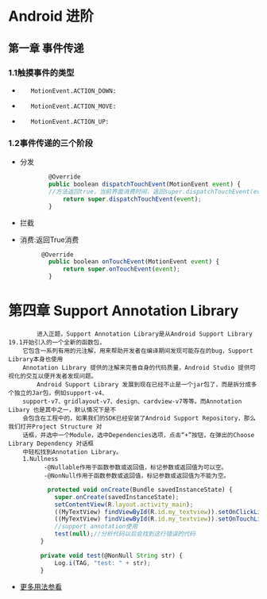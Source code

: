 # Android 进阶
## 第一章 事件传递

### 1.1触摸事件的类型
*        MotionEvent.ACTION_DOWN:
*        MotionEvent.ACTION_MOVE:
*        MotionEvent.ACTION_UP:
### 1.2事件传递的三个阶段
* 分发

    ```javascript
            @Override
            public boolean dispatchTouchEvent(MotionEvent event) {
            //方法返回true，当前界面消费时间，返回super.dispatchTouchEvent(event)表示继续分发改时间
                return super.dispatchTouchEvent(event);
            }
    ```

* 拦截
* 消费:返回True消费
    ```javascript
          @Override
            public boolean onTouchEvent(MotionEvent event) {
                return super.onTouchEvent(event);
            }
   ```
# 第四章 Support Annotation Library

            进入正题，Support Annotation Library是从Android Support Library 19.1开始引入的一个全新的函数包，
        它包含一系列有用的元注解，用来帮助开发者在编译期间发现可能存在的bug，Support Library本身也使用
        Annotation Library 提供的注解来完善自身的代码质量，Android Studio 提供可视化的交互以便开发者发现问题。
            Android Support Library 发展到现在已经不止是一个jar包了，而是拆分成多个独立的Jar包，例如support-v4、
        support-v7、gridlayout-v7、design、cardview-v7等等。而Annotation Libary 也是其中之一，默认情况下是不
        会包含在工程中的，如果我们的SDK已经安装了Android Support Repository，那么我们打开Project Structure 对
        话框，并选中一个Module，选中Dependencies选项，点击“+”按钮，在弹出的Choose Library Dependency 对话框
        中轻松找到Annotation Library。
        1.Nullness
              -@Nullable作用于函数参数或返回值，标记参数或返回值为可以空。
              -@NonNull作用于函数参数或返回值，标记参数或返回值为不能为空。

   ```javascript
              protected void onCreate(Bundle savedInstanceState) {
                super.onCreate(savedInstanceState);
                setContentView(R.layout.activity_main);
                ((MyTextView) findViewById(R.id.my_textview)).setOnClickListener(this);
                ((MyTextView) findViewById(R.id.my_textview)).setOnTouchListener(this);
                //support annotation使用
                test(null);//分析代码以后会找到这行错误的代码
            }

            private void test(@NonNull String str) {
                Log.i(TAG, "test: " + str);
            }
   ```
* [更多用法参看](https://blog.csdn.net/sw5131899/article/details/53842362)